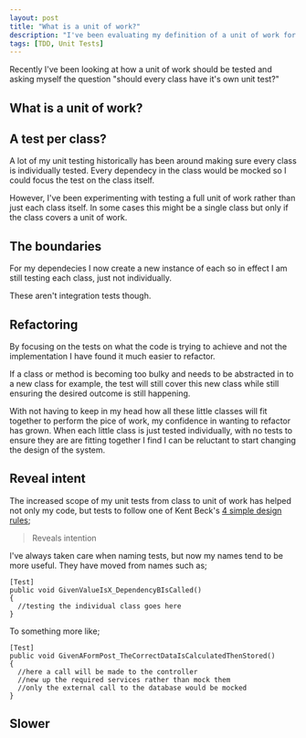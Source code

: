 ```yaml
---
layout: post
title: "What is a unit of work?"
description: "I've been evaluating my definition of a unit of work for testing"
tags: [TDD, Unit Tests]
---
```


Recently I've been looking at how a unit of work should be tested and asking myself the question "should every class have it's own unit
test?"

## What is a unit of work?

## A test per class?

A lot of my unit testing historically has been around making sure every class is individually tested. Every dependecy in the
class would be mocked so I could focus the test on the class itself.

However, I've been experimenting with testing a full unit of work rather than just each class itself. In some cases this might be a single class but only if the class covers a unit of work.

## The boundaries

For my dependecies I now create a new instance of each so in effect I am still testing each class, just not individually.

These aren't integration tests though. 

## Refactoring

By focusing on the tests on what the code is trying to achieve and not the implementation I have found it much easier to refactor.

If a class or method is becoming too bulky and needs to be abstracted in to a new class for example, the test will still cover this new class while still ensuring the desired outcome is still happening.

With not having to keep in my head how all these little classes will fit together to perform the pice of work, my confidence in wanting to refactor has grown. When each little class is just tested individually, with no tests to ensure they are are fitting together
I find I can be reluctant to start changing the design of the system.

## Reveal intent

The increased scope of my unit tests from class to unit of work has helped not only my code, but tests to follow one of Kent
Beck's [4 simple design rules](http://martinfowler.com/bliki/BeckDesignRules.html);

> Reveals intention

I've always taken care when naming tests, but now my names tend to be more useful. They have moved from names such as;

    [Test]
    public void GivenValueIsX_DependencyBIsCalled()
    {
      //testing the individual class goes here
    }

To something more like;

    [Test]
    public void GivenAFormPost_TheCorrectDataIsCalculatedThenStored()
    {
      //here a call will be made to the controller
      //new up the required services rather than mock them
      //only the external call to the database would be mocked
    }
    
## Slower
